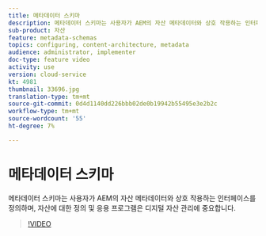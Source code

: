 ```yaml
---
title: 메타데이터 스키마
description: 메타데이터 스키마는 사용자가 AEM의 자산 메타데이터와 상호 작용하는 인터페이스를 정의하며, 자산에 대한 정의 및 응용 프로그램은 디지털 자산 관리에 중요합니다.
sub-product: 자산
feature: metadata-schemas
topics: configuring, content-architecture, metadata
audience: administrator, implementer
doc-type: feature video
activity: use
version: cloud-service
kt: 4981
thumbnail: 33696.jpg
translation-type: tm+mt
source-git-commit: 0d4d1140dd226bbb02de0b19942b55495e3e2b2c
workflow-type: tm+mt
source-wordcount: '55'
ht-degree: 7%

---
```



# 메타데이터 스키마

메타데이터 스키마는 사용자가 AEM의 자산 메타데이터와 상호 작용하는 인터페이스를 정의하며, 자산에 대한 정의 및 응용 프로그램은 디지털 자산 관리에 중요합니다.

>[!VIDEO](https://video.tv.adobe.com/v/33696/?quality=12&learn=on&hidetitle=true)
